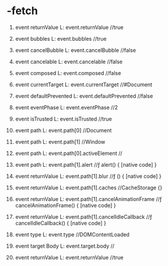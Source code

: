 # -fetch

1. event returnValue
    L: event.returnValue //true

2. event bubbles
    L: event.bubbles //true

3. event cancelBubble
    L: event.cancelBubble //false

4. event cancelable
    L: event.cancelable //false

5. event composed
    L: event.composed //false

6. event currentTarget
    L: event.currentTarget //#Document

7. event defaultPrevented
    L: event.defaultPrevented //false

8. event eventPhase
    L: event.eventPhase //2

9. event isTrusted
    L: event.isTrusted //true

10. event path
    L: event.path[0] //Document

11. event path
    L: event.path[1] //Window

12. event path
    L: event.path[0].activeElement //<body></body>

13. event path
    L: event.path[1].alert //ƒ alert() { [native code] }

14. event returnValue
    L: event.path[1].blur //ƒ () { [native code] }

15. event returnValue
    L: event.path[1].caches //CacheStorage {}

16. event returnValue
    L: event.path[1].cancelAnimationFrame //ƒ cancelAnimationFrame() { [native code] }

17. event returnValue
    L: event.path[1].cancelIdleCallback //ƒ cancelIdleCallback() { [native code] }

18. event type
    L: event.type //DOMContentLoaded

19. event target Body
    L: event.target.body //<body></body>

20. event returnValue
    L: event.returnValue //true
